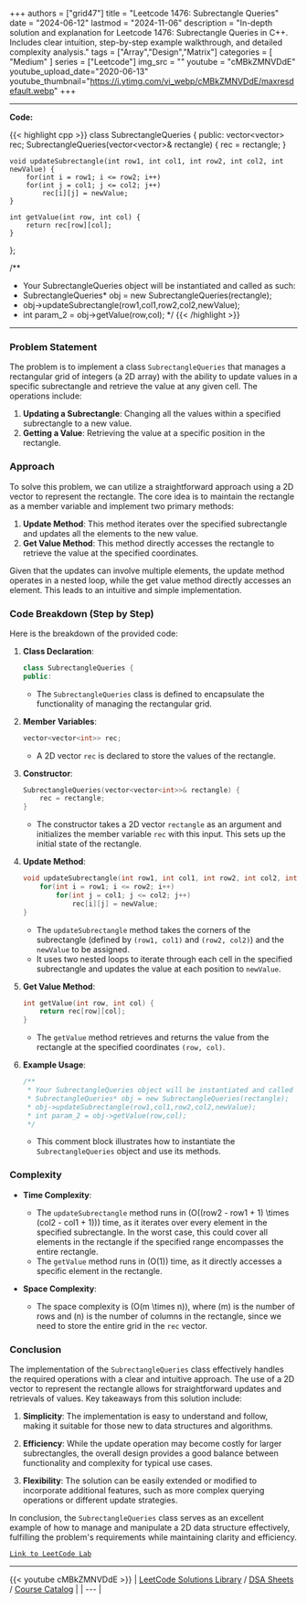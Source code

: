 
+++
authors = ["grid47"]
title = "Leetcode 1476: Subrectangle Queries"
date = "2024-06-12"
lastmod = "2024-11-06"
description = "In-depth solution and explanation for Leetcode 1476: Subrectangle Queries in C++. Includes clear intuition, step-by-step example walkthrough, and detailed complexity analysis."
tags = ["Array","Design","Matrix"]
categories = [
    "Medium"
]
series = ["Leetcode"]
img_src = ""
youtube = "cMBkZMNVDdE"
youtube_upload_date="2020-06-13"
youtube_thumbnail="https://i.ytimg.com/vi_webp/cMBkZMNVDdE/maxresdefault.webp"
+++



---
**Code:**

{{< highlight cpp >}}
class SubrectangleQueries {
public:
    vector<vector<int>> rec;
    SubrectangleQueries(vector<vector<int>>& rectangle) {
        rec = rectangle;
    }
    
    void updateSubrectangle(int row1, int col1, int row2, int col2, int newValue) {
        for(int i = row1; i <= row2; i++)
        for(int j = col1; j <= col2; j++)
            rec[i][j] = newValue;
    }
    
    int getValue(int row, int col) {
        return rec[row][col];
    }
};

/**
 * Your SubrectangleQueries object will be instantiated and called as such:
 * SubrectangleQueries* obj = new SubrectangleQueries(rectangle);
 * obj->updateSubrectangle(row1,col1,row2,col2,newValue);
 * int param_2 = obj->getValue(row,col);
 */
{{< /highlight >}}
---

### Problem Statement

The problem is to implement a class `SubrectangleQueries` that manages a rectangular grid of integers (a 2D array) with the ability to update values in a specific subrectangle and retrieve the value at any given cell. The operations include:
1. **Updating a Subrectangle**: Changing all the values within a specified subrectangle to a new value.
2. **Getting a Value**: Retrieving the value at a specific position in the rectangle.

### Approach

To solve this problem, we can utilize a straightforward approach using a 2D vector to represent the rectangle. The core idea is to maintain the rectangle as a member variable and implement two primary methods:

1. **Update Method**: This method iterates over the specified subrectangle and updates all the elements to the new value.
2. **Get Value Method**: This method directly accesses the rectangle to retrieve the value at the specified coordinates.

Given that the updates can involve multiple elements, the update method operates in a nested loop, while the get value method directly accesses an element. This leads to an intuitive and simple implementation.

### Code Breakdown (Step by Step)

Here is the breakdown of the provided code:

1. **Class Declaration**:
   ```cpp
   class SubrectangleQueries {
   public:
   ```
   - The `SubrectangleQueries` class is defined to encapsulate the functionality of managing the rectangular grid.

2. **Member Variables**:
   ```cpp
   vector<vector<int>> rec;
   ```
   - A 2D vector `rec` is declared to store the values of the rectangle.

3. **Constructor**:
   ```cpp
   SubrectangleQueries(vector<vector<int>>& rectangle) {
       rec = rectangle;
   }
   ```
   - The constructor takes a 2D vector `rectangle` as an argument and initializes the member variable `rec` with this input. This sets up the initial state of the rectangle.

4. **Update Method**:
   ```cpp
   void updateSubrectangle(int row1, int col1, int row2, int col2, int newValue) {
       for(int i = row1; i <= row2; i++)
           for(int j = col1; j <= col2; j++)
               rec[i][j] = newValue;
   }
   ```
   - The `updateSubrectangle` method takes the corners of the subrectangle (defined by `(row1, col1)` and `(row2, col2)`) and the `newValue` to be assigned.
   - It uses two nested loops to iterate through each cell in the specified subrectangle and updates the value at each position to `newValue`.

5. **Get Value Method**:
   ```cpp
   int getValue(int row, int col) {
       return rec[row][col];
   }
   ```
   - The `getValue` method retrieves and returns the value from the rectangle at the specified coordinates `(row, col)`.

6. **Example Usage**:
   ```cpp
   /**
    * Your SubrectangleQueries object will be instantiated and called as such:
    * SubrectangleQueries* obj = new SubrectangleQueries(rectangle);
    * obj->updateSubrectangle(row1,col1,row2,col2,newValue);
    * int param_2 = obj->getValue(row,col);
    */
   ```
   - This comment block illustrates how to instantiate the `SubrectangleQueries` object and use its methods. 

### Complexity

- **Time Complexity**:
  - The `updateSubrectangle` method runs in \(O((row2 - row1 + 1) \times (col2 - col1 + 1))\) time, as it iterates over every element in the specified subrectangle. In the worst case, this could cover all elements in the rectangle if the specified range encompasses the entire rectangle.
  - The `getValue` method runs in \(O(1)\) time, as it directly accesses a specific element in the rectangle.

- **Space Complexity**:
  - The space complexity is \(O(m \times n)\), where \(m\) is the number of rows and \(n\) is the number of columns in the rectangle, since we need to store the entire grid in the `rec` vector.

### Conclusion

The implementation of the `SubrectangleQueries` class effectively handles the required operations with a clear and intuitive approach. The use of a 2D vector to represent the rectangle allows for straightforward updates and retrievals of values. Key takeaways from this solution include:

1. **Simplicity**: The implementation is easy to understand and follow, making it suitable for those new to data structures and algorithms.

2. **Efficiency**: While the update operation may become costly for larger subrectangles, the overall design provides a good balance between functionality and complexity for typical use cases.

3. **Flexibility**: The solution can be easily extended or modified to incorporate additional features, such as more complex querying operations or different update strategies.

In conclusion, the `SubrectangleQueries` class serves as an excellent example of how to manage and manipulate a 2D data structure effectively, fulfilling the problem's requirements while maintaining clarity and efficiency.

[`Link to LeetCode Lab`](https://leetcode.com/problems/subrectangle-queries/description/)

---
{{< youtube cMBkZMNVDdE >}}
| [LeetCode Solutions Library](https://grid47.xyz/leetcode/) / [DSA Sheets](https://grid47.xyz/sheets/) / [Course Catalog](https://grid47.xyz/courses/) |
| --- |
